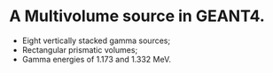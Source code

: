 # A Multivolume source in GEANT4.
- Eight vertically stacked gamma sources;
- Rectangular prismatic volumes;
- Gamma energies of 1.173 and 1.332 MeV.
